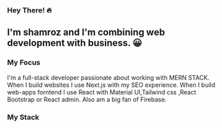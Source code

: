###  	**Hey There!** :fire:

## I'm shamroz and I'm combining web development with business. 😀

### My Focus

I'm a full-stack developer passionate about working with MERN STACK.
When I build websites I use Next.js with my SEO experience.
When I build web-apps forntend I use React with Material UI,Tailwind css ,React Bootstrap or React admin.
Also am a big fan of Firebase.

### My Stack

